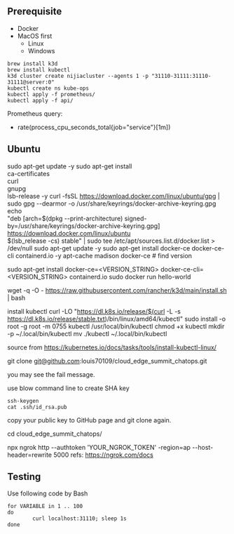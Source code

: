 ## Prerequisite
- Docker
- MacOS first
  - Linux
  - Windows

```
brew install k3d
brew install kubectl
k3d cluster create nijiacluster --agents 1 -p "31110-31111:31110-31111@server:0"
kubectl create ns kube-ops
kubectl apply -f prometheus/
kubectl apply -f api/
```
Prometheus query:
- rate(process_cpu_seconds_total{job="service"}[1m]) 


## Ubuntu

sudo apt-get update -y
sudo apt-get install \
    ca-certificates \
    curl \
    gnupg \
    lsb-release -y
curl -fsSL https://download.docker.com/linux/ubuntu/gpg | sudo gpg --dearmor -o /usr/share/keyrings/docker-archive-keyring.gpg
 echo \
  "deb [arch=$(dpkg --print-architecture) signed-by=/usr/share/keyrings/docker-archive-keyring.gpg] https://download.docker.com/linux/ubuntu \
  $(lsb_release -cs) stable" | sudo tee /etc/apt/sources.list.d/docker.list > /dev/null
sudo apt-get update -y 
sudo apt-get install docker-ce docker-ce-cli containerd.io -y
apt-cache madison docker-ce # find version

sudo apt-get install docker-ce=<VERSION_STRING> docker-ce-cli=<VERSION_STRING> containerd.io
sudo docker run hello-world

wget -q -O - https://raw.githubusercontent.com/rancher/k3d/main/install.sh | bash

install kubectl
curl -LO "https://dl.k8s.io/release/$(curl -L -s https://dl.k8s.io/release/stable.txt)/bin/linux/amd64/kubectl"
sudo install -o root -g root -m 0755 kubectl /usr/local/bin/kubectl
chmod +x kubectl
mkdir -p ~/.local/bin/kubectl
mv ./kubectl ~/.local/bin/kubectl

source from https://kubernetes.io/docs/tasks/tools/install-kubectl-linux/

git clone git@github.com:louis70109/cloud_edge_summit_chatops.git

you may see the fail message.

use blow command line to create SHA key
```
ssh-keygen
cat .ssh/id_rsa.pub
```

copy your public key to GitHub page and git clone again.


cd cloud_edge_summit_chatops/

npx ngrok http --authtoken 'YOUR_NGROK_TOKEN' -region=ap --host-header=rewrite 5000
refs: https://ngrok.com/docs


## Testing

Use following code by Bash
```
for VARIABLE in 1 .. 100
do
        curl localhost:31110; sleep 1s
done
```

